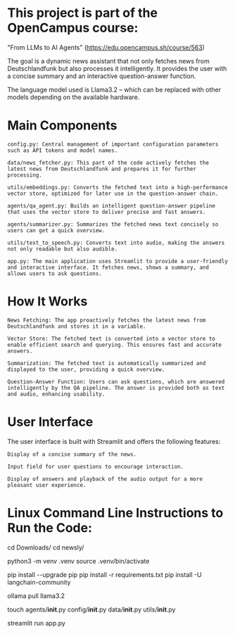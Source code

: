 # This project is part of the OpenCampus course: 

"From LLMs to AI Agents" (https://edu.opencampus.sh/course/563) 

The goal is a dynamic news assistant that not only fetches news from Deutschlandfunk but also processes it intelligently. It provides the user with a concise summary and an interactive question-answer function.

The language model used is Llama3.2 – which can be replaced with other models depending on the available hardware.

# Main Components

    config.py: Central management of important configuration parameters such as API tokens and model names.

    data/news_fetcher.py: This part of the code actively fetches the latest news from Deutschlandfunk and prepares it for further processing.

    utils/embeddings.py: Converts the fetched text into a high-performance vector store, optimized for later use in the question-answer chain.

    agents/qa_agent.py: Builds an intelligent question-answer pipeline that uses the vector store to deliver precise and fast answers.

    agents/summarizer.py: Summarizes the fetched news text concisely so users can get a quick overview.

    utils/text_to_speech.py: Converts text into audio, making the answers not only readable but also audible.

    app.py: The main application uses Streamlit to provide a user-friendly and interactive interface. It fetches news, shows a summary, and allows users to ask questions.

# How It Works

    News Fetching: The app proactively fetches the latest news from Deutschlandfunk and stores it in a variable.

    Vector Store: The fetched text is converted into a vector store to enable efficient search and querying. This ensures fast and accurate answers.

    Summarization: The fetched text is automatically summarized and displayed to the user, providing a quick overview.

    Question-Answer Function: Users can ask questions, which are answered intelligently by the QA pipeline. The answer is provided both as text and audio, enhancing usability.

# User Interface

The user interface is built with Streamlit and offers the following features:

    Display of a concise summary of the news.

    Input field for user questions to encourage interaction.

    Display of answers and playback of the audio output for a more pleasant user experience.

# Linux Command Line Instructions to Run the Code:

cd Downloads/
cd newsly/

python3 -m venv .venv
source .venv/bin/activate

pip install --upgrade pip
pip install -r requirements.txt
pip install -U langchain-community

ollama pull llama3.2

touch agents/__init__.py config/__init__.py data/__init__.py utils/__init__.py

streamlit run app.py
